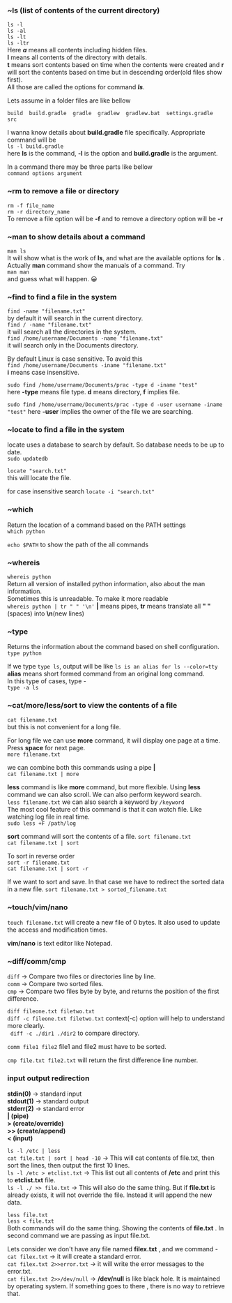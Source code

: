 ### ~ls (list of contents of the current directory)
```ls -l``` <br />
```ls -al``` <br />
```ls -lt``` <br />
```ls -ltr``` <br />
Here ***a*** means all contents including hidden files. <br /> **l** means all contents of the directory with details. <br /> **t** means sort contents based on time when the contents were created and **r** will sort the contents based on time but in descending order(old files show first). <br /> All those are called the options for command ***ls***.

Lets assume in a folder files are like bellow 
```
build  build.gradle  gradle  gradlew  gradlew.bat  settings.gradle  src

```

I wanna know details about **build.gradle** file specifically. Appropriate command will be <br />
```ls -l build.gradle``` <br />
here **ls** is the command, **-l** is the option and **build.gradle** is the argument.

In a command there may be three parts like bellow <br />
```command options argument```

### ~rm to remove a file or directory
```rm -f file_name``` <br />
```rm -r directory_name``` <br />
To remove a file option will be **-f** and to remove a directory option will be **-r**

### ~man to show details about a command
```man ls``` <br />
It will show what is the work of **ls**, and what are the available options for **ls** .<br /> Actually **man** command show the manuals of a command. Try <br />
```man man``` <br /> and guess what will happen. :grinning:

### ~find to find a file in the system 
```find -name "filename.txt"```  
by default it will search in the current directory.  
```find / -name "filename.txt"```  
it will search all the directories in the system.   
```find /home/username/Documents -name "filename.txt"```  
it will search only in the Documents directory. 

By default Linux is case sensitive. To avoid this  
```find /home/username/Documents -iname "filename.txt"```  
**i** means case insensitive. 

```sudo find /home/username/Documents/prac -type d -iname "test"```  
here **-type** means file type. **d** means directory, **f** implies file.  

```sudo find /home/username/Documents/prac -type d -user username -iname "test"```
here **-user** implies the owner of the file we are searching.

### ~locate to find a file in the system
locate uses a database to search by default. So database needs to be up to date.  
```sudo updatedb```  

```locate "search.txt"```   
this will locate the file.  

for case insensitive search
```locate -i "search.txt"``` 

### ~which
Return the location of a command based on the PATH settings  
```which python```  

```echo $PATH``` to show the path of the all commands

### ~whereis
```whereis python```  
Return all version of installed python information, also about the man information.  
Sometimes this is unreadable. To make it more readable  
```whereis python | tr " " '\n'```
**|** means pipes, **tr** means translate all **" "**(spaces) into **\n**(new lines)

### ~type
Returns the information about the command based on shell configuration.   
```type python```  

If we type ```type ls```, output will be like ```ls is an alias for ls --color=tty```  
**alias** means short formed command from an original long command.  
In this type of cases, type -  
```type -a ls```  

### ~cat/more/less/sort to view the contents of a file 
```cat filename.txt```  
but this is not convenient for a long file.  

For long file we can use **more** command, it will display one page at a time. Press **space** for next page.   
```more filename.txt```  

we can combine both this commands using a pipe **|**  
```cat filename.txt | more```  

**less** command is like **more** command, but more flexible. Using **less** command we can also scroll. We can also perform keyword search.  
```less filename.txt```  we can also search a keyword by ```/keyword```  
The most cool feature of this command is that it can watch file. Like watching log file in real time.  
```sudo less +F /path/log```  

**sort** command will sort the contents of a file. 
```sort filename.txt```  
```cat filename.txt | sort```  

To sort in reverse order  
```sort -r filename.txt```  
```cat filename.txt | sort -r```  

If we want to sort and save. In that case we have to redirect the sorted data in a new file. 
```sort filename.txt > sorted_filename.txt```  


### ~touch/vim/nano
```touch filename.txt``` will create a new file of 0 bytes. It also used to update the access and modification times. 

**vim/nano** is text editor like Notepad. 


### ~diff/comm/cmp
```diff``` -> Compare two files or directories line by line.  
```comm``` -> Compare two sorted files.  
```cmp``` -> Compare two files byte by byte, and returns the position of the first difference.  

```diff fileone.txt filetwo.txt```  
```diff -c fileone.txt filetwo.txt``` context(-c) option will help to understand more clearly.  
``` diff -c ./dir1 ./dir2``` to compare directory.  

```comm file1 file2``` file1 and file2 must have to be sorted. 

```cmp file.txt file2.txt``` will return the first difference line number.  

### input output redirection
**stdin(0)** -> standard input  
**stdout(1)** -> standard output  
**stderr(2)** -> standard error   
**| (pipe)**    
**> (create/override)**  
**>> (create/append)**  
**< (input)**  

```ls -l /etc | less```  
```cat file.txt | sort | head -10``` -> This will cat contents of file.txt, then sort the lines, then output the first 10 lines.   
```ls -l /etc > etclist.txt``` -> This list out all contents of **/etc** and print this to **etclist.txt** file.  
```ls -l ./ >> file.txt``` -> This will also do the same thing. But if **file.txt** is already exists, it will not override the file. Instead it will append the new data.  

```less file.txt```  
```less < file.txt```  
Both commands will do the same thing. Showing the contents of **file.txt** . In second command we are passing as input file.txt.  

Lets consider we don't have any file named **filex.txt** , and we command -  
```cat filex.txt``` -> it will create a standard error.  
```cat filex.txt 2>>error.txt``` -> it will write the error messages to the error.txt.  
```cat filex.txt 2>>/dev/null``` -> **/dev/null** is like black hole. It is maintained by operating system. If something goes to there , there is no way to retrieve that.   



